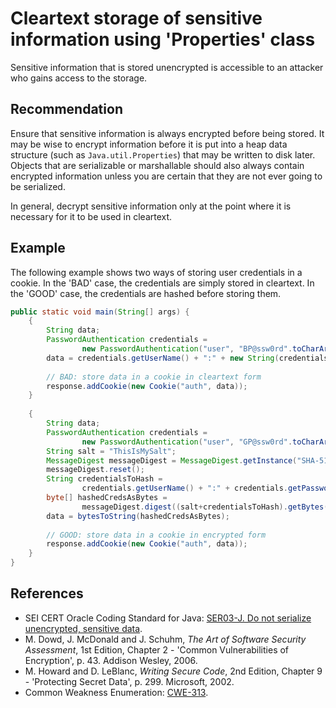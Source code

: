 # Cleartext storage of sensitive information using 'Properties' class
Sensitive information that is stored unencrypted is accessible to an attacker who gains access to the storage.


## Recommendation
Ensure that sensitive information is always encrypted before being stored. It may be wise to encrypt information before it is put into a heap data structure (such as `Java.util.Properties`) that may be written to disk later. Objects that are serializable or marshallable should also always contain encrypted information unless you are certain that they are not ever going to be serialized.

In general, decrypt sensitive information only at the point where it is necessary for it to be used in cleartext.


## Example
The following example shows two ways of storing user credentials in a cookie. In the 'BAD' case, the credentials are simply stored in cleartext. In the 'GOOD' case, the credentials are hashed before storing them.


```java
public static void main(String[] args) {
	{
		String data;
		PasswordAuthentication credentials =
				new PasswordAuthentication("user", "BP@ssw0rd".toCharArray());
		data = credentials.getUserName() + ":" + new String(credentials.getPassword());
	
		// BAD: store data in a cookie in cleartext form
		response.addCookie(new Cookie("auth", data));
	}
	
	{
		String data;
		PasswordAuthentication credentials =
				new PasswordAuthentication("user", "GP@ssw0rd".toCharArray());
		String salt = "ThisIsMySalt";
		MessageDigest messageDigest = MessageDigest.getInstance("SHA-512");
		messageDigest.reset();
		String credentialsToHash =
				credentials.getUserName() + ":" + credentials.getPassword();
		byte[] hashedCredsAsBytes =
				messageDigest.digest((salt+credentialsToHash).getBytes("UTF-8"));
		data = bytesToString(hashedCredsAsBytes);
		
		// GOOD: store data in a cookie in encrypted form
		response.addCookie(new Cookie("auth", data));
	}
}

```

## References
* SEI CERT Oracle Coding Standard for Java: [SER03-J. Do not serialize unencrypted, sensitive data](https://wiki.sei.cmu.edu/confluence/display/java/SER03-J.+Do+not+serialize+unencrypted+sensitive+data).
* M. Dowd, J. McDonald and J. Schuhm, *The Art of Software Security Assessment*, 1st Edition, Chapter 2 - 'Common Vulnerabilities of Encryption', p. 43. Addison Wesley, 2006.
* M. Howard and D. LeBlanc, *Writing Secure Code*, 2nd Edition, Chapter 9 - 'Protecting Secret Data', p. 299. Microsoft, 2002.
* Common Weakness Enumeration: [CWE-313](https://cwe.mitre.org/data/definitions/313.html).
